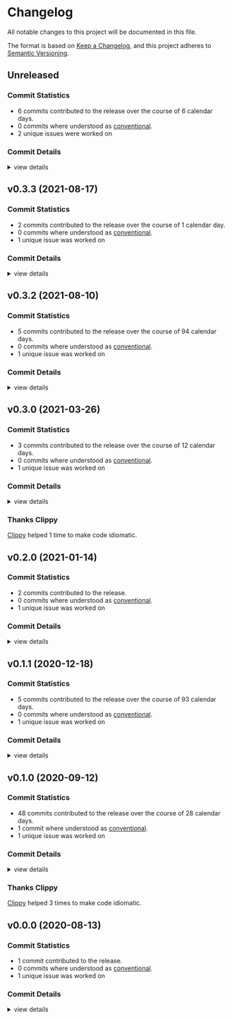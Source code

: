 # Changelog

All notable changes to this project will be documented in this file.

The format is based on [Keep a Changelog](https://keepachangelog.com/en/1.0.0/),
and this project adheres to [Semantic Versioning](https://semver.org/spec/v2.0.0.html).

## Unreleased

### Commit Statistics

<csr-read-only-do-not-edit/>

 - 6 commits contributed to the release over the course of 6 calendar days.
 - 0 commits where understood as [conventional](https://www.conventionalcommits.org).
 - 2 unique issues were worked on

### Commit Details

<csr-read-only-do-not-edit/>

<details><summary>view details</summary>

 * **#198**
    - Rebuild all changelogs to assure properly ordered headlines (4a9a05f)
    - Sort all commits by time, descending… (f536bad)
    - greatly reduce changelog size now that the traversal fix is applied (a0bc98c)
    - Fixup remaining changelogs… (2f75db2)
 * **Uncategorized**
    - make fmt, but now it picked up some parts that usually don't get altered… (01f7b72)
    - Update changelogs just for fun (21541b3)
</details>

## v0.3.3 (2021-08-17)

### Commit Statistics

<csr-read-only-do-not-edit/>

 - 2 commits contributed to the release over the course of 1 calendar day.
 - 0 commits where understood as [conventional](https://www.conventionalcommits.org).
 - 1 unique issue was worked on

### Commit Details

<csr-read-only-do-not-edit/>

<details><summary>view details</summary>

 * **Uncategorized**
    - Release git-url v0.3.3 (fdd5bdb)
    - Apply nightly rustfmt rules. (5e0edba)
</details>

## v0.3.2 (2021-08-10)

### Commit Statistics

<csr-read-only-do-not-edit/>

 - 5 commits contributed to the release over the course of 94 calendar days.
 - 0 commits where understood as [conventional](https://www.conventionalcommits.org).
 - 1 unique issue was worked on

### Commit Details

<csr-read-only-do-not-edit/>

<details><summary>view details</summary>

 * **Uncategorized**
    - (cargo-release) version 0.3.2 (03de99e)
    - (cargo-release) version 0.3.1 (4deef67)
    - Merge branch 'patch-2' (f01dc54)
    - Merge branch 'patch-1' (5edc076)
    - Fix compile warnings (42fd77b)
</details>

## v0.3.0 (2021-03-26)

### Commit Statistics

<csr-read-only-do-not-edit/>

 - 3 commits contributed to the release over the course of 12 calendar days.
 - 0 commits where understood as [conventional](https://www.conventionalcommits.org).
 - 1 unique issue was worked on

### Commit Details

<csr-read-only-do-not-edit/>

<details><summary>view details</summary>

 * **Uncategorized**
    - (cargo-release) version 0.3.0 (d5c6643)
    - thanks clippy (e13adb2)
    - [gitoxide-core] Use git-config for remote url parsing (c45feed)
</details>

### Thanks Clippy

<csr-read-only-do-not-edit/>

[Clippy](https://github.com/rust-lang/rust-clippy) helped 1 time to make code idiomatic. 

## v0.2.0 (2021-01-14)

### Commit Statistics

<csr-read-only-do-not-edit/>

 - 2 commits contributed to the release.
 - 0 commits where understood as [conventional](https://www.conventionalcommits.org).
 - 1 unique issue was worked on

### Commit Details

<csr-read-only-do-not-edit/>

<details><summary>view details</summary>

 * **Uncategorized**
    - (cargo-release) version 0.2.0 (0c39373)
    - support for radicle urls (2c5b955)
</details>

## v0.1.1 (2020-12-18)

### Commit Statistics

<csr-read-only-do-not-edit/>

 - 5 commits contributed to the release over the course of 93 calendar days.
 - 0 commits where understood as [conventional](https://www.conventionalcommits.org).
 - 1 unique issue was worked on

### Commit Details

<csr-read-only-do-not-edit/>

<details><summary>view details</summary>

 * **Uncategorized**
    - (cargo-release) version 0.1.1 (e94fefa)
    - finish git-url docs (4099508)
    - begin of documenting git-url crate (c891901)
    - remove dash in all repository links (98c1360)
    - Finish removal of rust 2018 idioms (0d1699e)
</details>

## v0.1.0 (2020-09-12)

### Commit Statistics

<csr-read-only-do-not-edit/>

 - 48 commits contributed to the release over the course of 28 calendar days.
 - 1 commit where understood as [conventional](https://www.conventionalcommits.org).
 - 1 unique issue was worked on

### Commit Details

<csr-read-only-do-not-edit/>

<details><summary>view details</summary>

 * **Uncategorized**
    - refactor (e07fbd6)
    - [clone] encode message for git credentials helper (143549e)
    - [clone] make URL available in transport layer (6778447)
    - [clone] Finish round-trip testing (df617fd)
    - refactor (aea52fe)
    - [clone] first sketch of roundtripping URLs (23678f8)
    - [clone] first steps towards launching git-upload-pack while… (41f05f1)
    - [clone] Better error handling for generalized `connect(…)` (713808c)
    - [clone] expand-path should be server-side (8a38856)
    - thanks clippy (0506fd9)
    - [url] more specific 'missing user home' error (ec5721a)
    - refactor (e54681a)
    - [url] Actually the is_relative() case should never be triggered (ac89d38)
    - [url] try again, maybe this works on windows… (f14fdd1)
    - [url] Once more with feeling (2ea4a8c)
    - [url] all debug output there is… (3df5b41)
    - [url] yikes, more debugging for windows on CI (9a430e7)
    - [url] Another try to make this work on windows - tests probably (a51647f)
    - [url] See if this fixes the windows tests (534c6a6)
    - [url]  add standard conversions (27e3bdc)
    - refactor (73e2b1b)
    - [url] BString in public interface (745662d)
    - [url] Commit to 'bstr' (3d26ae1)
    - [url] remove feature toggle, 'home' dependency is small enough (a5a6f0f)
    - [url] Add user expansion support (behind feature toggle) (a684cfe)
    - [url] first stab at expanding paths with user names (37459dc)
    - thanks clippy (50acab7)
    - [url] Support for git and http urls, as well as user expansion parsing (5ef201d)
    - refactor (6ab7cc6)
    - [url] first stab at implementing username expansion reasonably (86d17a3)
    - [url] fix serde (569014d)
    - [url] Now with support for non-utf8 byte strings (81f01fd)
    - [url] more tests and additional limitations (3c2811f)
    - [url] handle trivial file protocol URLs better (18eb512)
    - [url] Disable URL parsing for things that look like paths (03b0de9)
    - [url] turns out that relative URLs and windows paths are killing it (0bee58e)
    - [url] Switch to 'url' crate, as correctness certainly is more important than compile times (da6ad48)
    - thanks clippy (a37c7a3)
    - [url] user and IPv4 parsing/simple validation (d1929ac)
    - [url] parse port number (bc8bd99)
    - try for leaner tests, but it does the opposite kind of :D (098f802)
    - refactor (4499a08)
    - refactor (42a1b51)
    - [url] the first green tests (a501bc1)
    - refactor (9c5fb91)
    - [url] infrastructure for nom errors, taken from git-object (0ae38ed)
    - [url] basic frame and first failing test (60aacf0)
    - Allow dual-licensing with Apache 2.0 (ea353eb)
</details>

### Thanks Clippy

<csr-read-only-do-not-edit/>

[Clippy](https://github.com/rust-lang/rust-clippy) helped 3 times to make code idiomatic. 

## v0.0.0 (2020-08-13)

### Commit Statistics

<csr-read-only-do-not-edit/>

 - 1 commit contributed to the release.
 - 0 commits where understood as [conventional](https://www.conventionalcommits.org).
 - 1 unique issue was worked on

### Commit Details

<csr-read-only-do-not-edit/>

<details><summary>view details</summary>

 * **Uncategorized**
    - add git-url crate (fd2e5ba)
</details>

